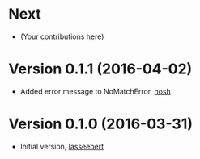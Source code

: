 # Next

* (Your contributions here)

# Version 0.1.1 (2016-04-02)

* Added error message to NoMatchError, [hosh](https://github.com/hosh)

# Version 0.1.0 (2016-03-31)

* Initial version, [lasseebert](https://github.com/lasseebert)
